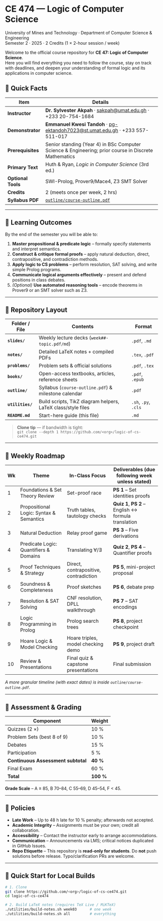 
# CE 474 — Logic of Computer Science  
University of Mines and Technology · Department of Computer Science & Engineering  
Semester 2 · 2025 · 2 Credits (1 × 2-hour session / week)


Welcome to the official course repository for **CE 47: Logic of Computer Science**.  
Here you will find everything you need to follow the course, stay on track with deadlines, and deepen your understanding of formal logic and its applications in computer science.


## 📌 Quick Facts
| Item | Details |
|------|---------|
| **Instructor** | **Dr. Sylvester Akpah** · sakpah@umat.edu.gh · +233 20-754-1684 |
| **Demonstrator** | **Emmanuel Kwesi Tandoh** · pg-ektandoh7023@st.umat.edu.gh · +233 557-511-017 |
| **Prerequisites** | Senior standing (Year 4) in BSc Computer Science & Engineering; prior course in Discrete Mathematics |
| **Primary Text** | Huth & Ryan, *Logic in Computer Science* (3rd ed.) |
| **Optional Tools** | SWI-Prolog, Prover9/Mace4, Z3 SMT Solver |
| **Credits** | 2 (meets once per week, 2 hrs) |
| **Syllabus PDF** | [`outline/course-outline.pdf`](outline/course-outline.pdf) |

---

## 🎯 Learning Outcomes
By the end of the semester you will be able to:

1. **Master propositional & predicate logic** – formally specify statements and interpret semantics.  
2. **Construct & critique formal proofs** – apply natural deduction, direct, contrapositive, and contradiction methods.  
3. **Apply logic to CS problems** – perform resolution, SAT solving, and write simple Prolog programs.  
4. **Communicate logical arguments effectively** – present and defend positions in class debates.  
5. *(Optional)* **Use automated reasoning tools** – encode theorems in Prover9 or an SMT solver such as Z3.

---

## 📂 Repository Layout

| Folder / File | Contents | Format |
|---------------|----------|--------|
| **`slides/`** | Weekly lecture decks (`week##-topic.pdf/md`) | `.pdf`, `.md` |
| **`notes/`** | Detailed LaTeX notes + compiled PDFs | `.tex`, `.pdf` |
| **`problems/`** | Problem sets & official solutions | `.pdf`, `.tex` |
| **`books/`** | Open-access textbooks, articles, reference sheets | `.pdf`, `.epub` |
| **`outline/`** | Syllabus (`course-outline.pdf`) & milestone calendar | `.pdf` |
| **`utilities/`** | Build scripts, TikZ diagram helpers, LaTeX class/style files | `.sh`, `.py`, `.cls` |
| **`README.md`** | Start-here guide (this file) | `.md` |

> **Clone tip** — if bandwidth is tight:  
> `git clone --depth 1 https://github.com/<org>/logic-of-cs-ce474.git`

---

## 📅 Weekly Roadmap

| Wk | Theme | In-Class Focus | Deliverables (due following week unless stated) |
|----|-------|----------------|-----------------------------------------------|
| 1 | Foundations & Set Theory Review | Set-proof race | **PS 1** – Set identities proofs |
| 2 | Propositional Logic: Syntax & Semantics | Truth tables, tautology checks | **Quiz 1**, **PS 2** – English ↔ formula translation |
| 3 | Natural Deduction | Relay proof game | **PS 3** – Five derivations |
| 4 | Predicate Logic: Quantifiers & Domains | Translating ∀/∃ | **Quiz 2**, **PS 4** – Quantifier proofs |
| 5 | Proof Techniques & Strategy | Direct, contrapositive, contradiction | **PS 5**, mini-project proposal |
| 6 | Soundness & Completeness | Proof sketches | **PS 6**, debate prep |
| 7 | Resolution & SAT Solving | CNF resolution, DPLL walkthrough | **PS 7** – SAT encodings |
| 8 | Logic Programming in Prolog | Prolog search trees | **PS 8**, project checkpoint |
| 9 | Hoare Logic & Model Checking | Hoare triples, model checking demo | **PS 9**, project draft |
| 10 | Review & Presentations | Final quiz & capstone presentations | Final submission |

*A more granular timeline (with exact dates) is inside `outline/course-outline.pdf`.*

---

## 📝 Assessment & Grading

| Component | Weight |
|-----------|--------|
| Quizzes (2 ×) | 10 % |
| Problem Sets (best 8 of 9) | 10 % |
| Debates | 15 % |
| Participation | 5 % |
| **Continuous Assessment subtotal** | **40 %** |
| Final Exam | 60 % |
| **Total** | **100 %** |

**Grade Scale** – A ≥ 85, B 70–84, C 55–69, D 45–54, F < 45.

---

## 📜 Policies

* **Late Work** – Up to 48 h late for 10 % penalty; afterwards not accepted.  
* **Academic Integrity** – Assignments must be your own; credit all collaboration.  
* **Accessibility** – Contact the instructor early to arrange accommodations.  
* **Communication** – Announcements via LMS; critical notices duplicated in GitHub Issues.  
* **Repo Etiquette** – This repository is **read-only for students**. Do **not** push solutions before release. Typo/clarification PRs are welcome.

---

## 🚀 Quick Start for Local Builds

```bash
# 1. Clone
git clone https://github.com/<org>/logic-of-cs-ce474.git
cd logic-of-cs-ce474

# 2. Build LaTeX notes (requires TeX Live / MiKTeX)
./utilities/build-notes.sh week03      # one week
./utilities/build-notes.sh all         # everything
